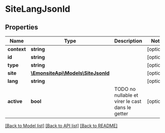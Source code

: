 # SiteLangJsonld

## Properties
Name | Type | Description | Notes
------------ | ------------- | ------------- | -------------
**context** | **string** |  | [optional] 
**id** | **string** |  | [optional] 
**type** | **string** |  | [optional] 
**site** | [**\EmonsiteApi\Models\SiteJsonld**](SiteJsonld.md) |  | [optional] 
**lang** | **string** |  | [optional] 
**active** | **bool** | TODO no nullable et virer le cast dans le getter | [optional] 

[[Back to Model list]](../../README.md#documentation-for-models) [[Back to API list]](../../README.md#documentation-for-api-endpoints) [[Back to README]](../../README.md)

